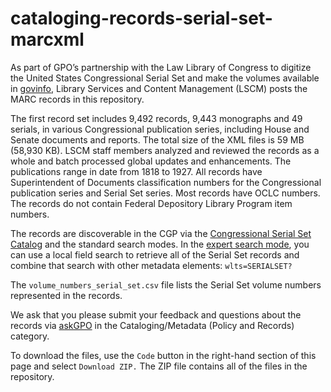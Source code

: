 # cataloging-records-serial-set-marcxml

As part of GPO’s partnership with the Law Library of Congress to digitize the United States Congressional Serial Set and make the volumes available in [govinfo](https://www.govinfo.gov/app/collection/serialset), Library Services and Content Management (LSCM) posts the MARC records in this repository.

The first record set includes 9,492 records, 9,443 monographs and 49 serials, in various Congressional publication series, including House and Senate documents and reports. The total size of the XML files is 59 MB (58,930 KB). LSCM staff members analyzed and reviewed the records as a whole and batch processed global updates and enhancements. The publications range in date from 1818 to 1927. All records have Superintendent of Documents classification numbers for the Congressional publication series and Serial Set series. Most records have OCLC numbers. The records do not contain Federal Depository Library Program item numbers.

The records are discoverable in the CGP via the [Congressional Serial Set Catalog](https://purl.fdlp.gov/GPO/LPS93629) and the standard search modes. In the [expert search mode](https://purl.fdlp.gov/GPO/LPS93626), you can use a local field search to retrieve all of the Serial Set records and combine that search with other metadata elements: `wlts=SERIALSET?`

The `volume_numbers_serial_set.csv` file lists the Serial Set volume numbers represented in the records.

We ask that you please submit your feedback and questions about the records via [askGPO](https://ask.gpo.gov/s/) in the Cataloging/Metadata (Policy and Records) category.

To download the files, use the `Code` button in the right-hand section of this page and select `Download ZIP.` The ZIP file contains all of the files in the repository.
